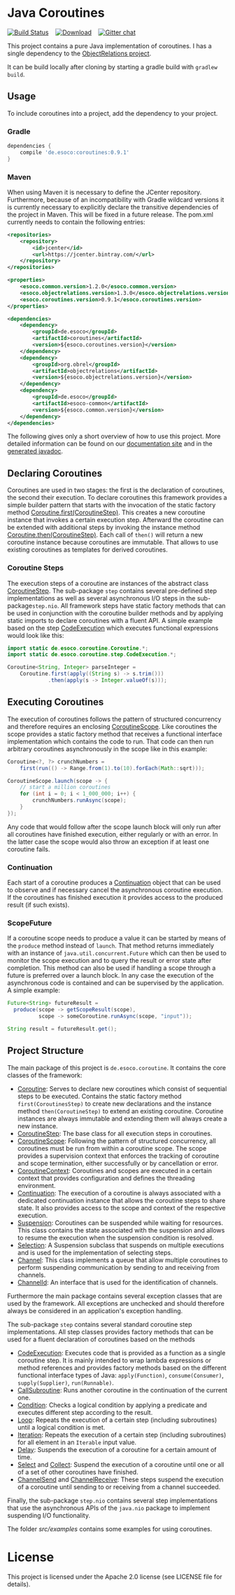 # Java Coroutines

[![Build Status](https://www.travis-ci.org/esoco/coroutines.svg?branch=master)](https://www.travis-ci.org/esoco/coroutines)&nbsp;&nbsp;&nbsp;
[![Download](https://api.bintray.com/packages/esoco/sdack/coroutines/images/download.svg)](https://bintray.com/esoco/sdack/coroutines/_latestVersion)&nbsp;&nbsp;&nbsp;
[![Gitter chat](https://badges.gitter.im/esoco-coroutines/gitter.png)](https://gitter.im/esoco-coroutines/community)

This project contains a pure Java implementation of coroutines. I has a single dependency to the [ObjectRelations project](https://github.com/esoco/objectrelations). 

It can be build locally after cloning by starting a gradle build with `gradlew build`. 

## Usage
To include coroutines into a project, add the dependency to your project. 

### Gradle

```gradle
dependencies {
	compile 'de.esoco:coroutines:0.9.1'
}
```

### Maven
When using Maven it is necessary to define the JCenter repository. Furthermore, because of an incompatibility with Gradle wildcard versions it is currently necessary to explicitly declare the transitive dependencies of the project in Maven. This will be fixed in a future release. The pom.xml currently needs to contain the following entries:

```xml
<repositories>
    <repository>
        <id>jcenter</id>
        <url>https://jcenter.bintray.com/</url>
    </repository>
</repositories>

<properties>
    <esoco.common.version>1.2.0</esoco.common.version>
    <esoco.objectrelations.version>1.3.0</esoco.objectrelations.version>
    <esoco.coroutines.version>0.9.1</esoco.coroutines.version>
</properties>

<dependencies>
    <dependency>
        <groupId>de.esoco</groupId>
        <artifactId>coroutines</artifactId>
        <version>${esoco.coroutines.version}</version>
    </dependency>
    <dependency>
        <groupId>org.obrel</groupId>
        <artifactId>objectrelations</artifactId>
        <version>${esoco.objectrelations.version}</version>
    </dependency>
    <dependency>
        <groupId>de.esoco</groupId>
        <artifactId>esoco-common</artifactId>
        <version>${esoco.common.version}</version>
    </dependency>
</dependencies>

```

The following gives only a short overview of how to use this project. More detailed information can be found on our [documentation site](https://esoco.gitbook.io/sdack/coroutines/introduction) and in the [generated javadoc](https://esoco.github.io/coroutines/javadoc/).

## Declaring Coroutines

Coroutines are used in two stages: the first is the declaration of coroutines, the second their execution. To declare coroutines this framework provides a simple builder pattern that starts with the invocation of the static factory method [Coroutine.first(CoroutineStep)](https://esoco.github.io/coroutines/javadoc/de/esoco/coroutine/Coroutine.html#first-de.esoco.coroutine.CoroutineStep-). This creates a new coroutine instance that invokes a certain execution step. Afterward the coroutine can be extended with additional steps by invoking the instance method [Coroutine.then(CoroutineStep)](https://esoco.github.io/coroutines/javadoc/de/esoco/coroutine/Coroutine.html#then-de.esoco.coroutine.CoroutineStep-). Each call of `then()` will return a new coroutine instance because coroutines are immutable. That allows to use existing coroutines as templates for derived coroutines.

### Coroutine Steps

The execution steps of a coroutine are instances of the abstract class [CoroutineStep](https://esoco.github.io/coroutines/javadoc/de/esoco/coroutine/CoroutineStep.html). The sub-package `step` contains several pre-defined step implementations as well as several asynchronous I/O steps in the sub-package`step.nio`. All framework steps have static factory methods that can be used in conjunction with the coroutine builder methods and by applying static imports to declare coroutines with a fluent API. A simple example based on the step [CodeExecution](https://esoco.github.io/coroutines/javadoc/de/esoco/coroutine/step/CodeExecution.html) which executes functional expressions would look like this:

```java
import static de.esoco.coroutine.Coroutine.*;
import static de.esoco.coroutine.step.CodeExecution.*;

Coroutine<String, Integer> parseInteger =
    Coroutine.first(apply((String s) -> s.trim()))
             .then(apply(s -> Integer.valueOf(s)));
```

## Executing Coroutines

The execution of coroutines follows the pattern of structured concurrency and therefore requires an enclosing [CoroutineScope](https://esoco.github.io/coroutines/javadoc/de/esoco/coroutine/CoroutineScope.html). Like coroutines the scope provides a static factory method that receives a functional interface implementation which contains the code to run. That code can then run arbitrary coroutines asynchronously in the scope like in this example:

```java
Coroutine<?, ?> crunchNumbers =
    first(run(() -> Range.from(1).to(10).forEach(Math::sqrt)));

CoroutineScope.launch(scope -> {
    // start a million coroutines
    for (int i = 0; i < 1_000_000; i++) {
        crunchNumbers.runAsync(scope);
    }
});
```

Any code that would follow after the scope launch block will only run after all coroutines have finished execution, either regularly or with an error. In the latter case the scope would also throw an exception if at least one coroutine fails.

### Continuation

Each start of a coroutine produces a [Continuation](https://esoco.github.io/coroutines/javadoc/de/esoco/coroutine/Continuation.html) object that can be used to observe and if necessary cancel the asynchronous coroutine execution. If the coroutines has finished execution it provides access to the produced result (if such exists).

### ScopeFuture 

If a coroutine scope needs to produce a value it can be started by means of the `produce` method instead of `launch`. That method returns immediately with an instance of `java.util.concurrent.Future` which can then be used to monitor the scope execution and to query the result or error state after completion. This method can also be used if handling a scope through a future is preferred over a launch block. In any case the execution of the asynchronous code is contained and can be supervised by the application. A simple example:

```java
Future<String> futureResult = 
  produce(scope -> getScopeResult(scope), 
          scope -> someCoroutine.runAsync(scope, "input"));

String result = futureResult.get();
```

## Project Structure

The main package of this project is `de.esoco.coroutine`. It contains the core classes of the framework:

* [Coroutine](https://esoco.github.io/coroutines/javadoc/de/esoco/coroutine/Coroutine.html): Serves to declare new coroutines which consist of sequential steps to be executed. Contains the static factory method `first(CoroutinesStep)` to create new declarations and the instance method `then(CoroutineStep)` to extend an existing coroutine. Coroutine instances are always immutable and extending them will always create a new instance.
* [CoroutineStep](https://esoco.github.io/coroutines/javadoc/de/esoco/coroutine/CoroutineStep.html): The base class for all execution steps in coroutines.
* [CoroutineScope](https://esoco.github.io/coroutines/javadoc/de/esoco/coroutine/CoroutineScope.html): Following the pattern of structured concurrency, all coroutines must be run from within a coroutine scope. The scope provides a supervision context that enforces the tracking of coroutine and scope termination, either successfully or by cancellation or error.
* [CoroutineContext](https://esoco.github.io/coroutines/javadoc/de/esoco/coroutine/CoroutineContext.html): Coroutines and scopes are executed in a certain context that provides configuration and defines the threading environment.
* [Continuation](https://esoco.github.io/coroutines/javadoc/de/esoco/coroutine/Continuation.html): The execution of a coroutine is always associated with a dedicated continuation instance that allows the coroutine steps to share state. It also provides access to the scope and context of the respective execution.
* [Suspension](https://esoco.github.io/coroutines/javadoc/de/esoco/coroutine/Suspension.html): Coroutines can be suspended while waiting for resources. This class contains the state associated with the suspension and allows to resume the execution when the suspension condition is resolved.
* [Selection](https://esoco.github.io/coroutines/javadoc/de/esoco/coroutine/Selection.html): A Suspension subclass that suspends on multiple executions and is used for the implementation of selecting steps. 
* [Channel](https://esoco.github.io/coroutines/javadoc/de/esoco/coroutine/Channel.html): This class implements a queue that allow multiple coroutines to perform suspending communication by sending to and receiving from channels. 
* [ChannelId](https://esoco.github.io/coroutines/javadoc/de/esoco/coroutine/ChannelId.html): An interface that is used for the identification of channels. 

Furthermore the main package contains several exception classes that are used by the framework. All exceptions are unchecked and should therefore always be considered in an application's exception handling. 

The sub-package `step` contains several standard coroutine step implementations. All step classes provides factory methods that can be used for a fluent declaration of coroutines based on the methods  

* [CodeExecution](https://esoco.github.io/coroutines/javadoc/de/esoco/coroutine/step/CodeExecution.html): Executes code that is provided as a function as a single coroutine step. It is mainly intended to wrap lambda expressions or method references and provides factory methods based on the different functional interface types of Java: `apply(Function)`, `consume(Consumer)`, `supply(Supplier)`, `run(Runnable)`.
* [CallSubroutine](https://esoco.github.io/coroutines/javadoc/de/esoco/coroutine/step/CallSubroutine.html): Runs another coroutine in the continuation of the current one.
* [Condition](https://esoco.github.io/coroutines/javadoc/de/esoco/coroutine/step/Condition.html): Checks a logical condition by applying a predicate and executes different step according to the result.
* [Loop](https://esoco.github.io/coroutines/javadoc/de/esoco/coroutine/step/Loop.html): Repeats the execution of a certain step (including subroutines) until a logical condition is met.
* [Iteration](https://esoco.github.io/coroutines/javadoc/de/esoco/coroutine/step/Iteration.html): Repeats the execution of a certain step (including subroutines) for all element in an `Iterable` input value.
* [Delay](https://esoco.github.io/coroutines/javadoc/de/esoco/coroutine/step/Delay.html): Suspends the execution of a coroutine for a certain amount of time.
* [Select](https://esoco.github.io/coroutines/javadoc/de/esoco/coroutine/step/Select.html) and [Collect](https://esoco.github.io/coroutines/javadoc/de/esoco/coroutine/step/Collect.html): Suspend the execution of a coroutine until one or all of a set of other coroutines have finished.
* [ChannelSend](https://esoco.github.io/coroutines/javadoc/de/esoco/coroutine/step/ChannelSend.html) and [ChannelReceive](https://esoco.github.io/coroutines/javadoc/de/esoco/coroutine/step/ChannelReceive.html): These steps suspend the execution of a coroutine until sending to or receiving from a channel succeeded.

 Finally, the sub-package `step.nio` contains several step implementations that use the asynchronous APIs of the `java.nio` package to implement suspending I/O functionality. 
 
The folder *src/examples* contains some examples for using coroutines. 

# License

This project is licensed under the Apache 2.0 license (see LICENSE file for details).  

